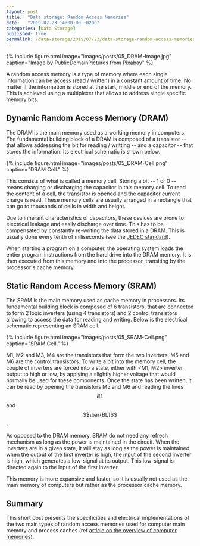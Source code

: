 ```yaml
---
layout: post
title:  "Data storage: Random Access Memories"
date:   "2019-07-23 14:00:00 +0200"
categories: [Data Storage]
published: true
permalink: /data-storage/2019/07/23/data-storage-random-access-memories/
---
```


<script src="https://cdn.mathjax.org/mathjax/latest/MathJax.js?config=TeX-AMS-MML_HTMLorMML" type="text/javascript"></script>

{% include figure.html image="images/posts/05_DRAM-Image.jpg" caption="Image by PublicDomainPictures from Pixabay" %}

A random access memory is a type of memory where each single information can be access (read / written) in a constant amount of time. No matter if the information is stored at the start, middle or end of the memory. This is achieved using a multiplexer that allows to address single specific memory bits.


## Dynamic Random Access Memory (DRAM)

The DRAM is the main memory used as a working memory in computers. The fundamental building block of a DRAM is composed of a transistor -- that allows addressing the bit for reading / writting -- and a capacitor -- that stores the information. Its electrical schematic is shown below.

{% include figure.html image="images/posts/05_DRAM-Cell.png" caption="DRAM Cell." %}

This consists of what is called a memory cell. Storing a bit -- 1 or 0 -- means charging or discharging the capacitor in this memory cell. To read the content of a cell, the transistor is opened and the capacitor current charge is read. These memory cells are usually arranged in a rectangle that can go to thousands of cells in width and height.

Due to inherant characteristics of capacitors, these devices are prone to electrical leakage and easily discharge over time. This has to be compensated by constantly re-writing the data stored in a DRAM. This is usually done every tenth of miliseconds (see the [JEDEC standard](https://www.jedec.org)). 

When starting a program on a computer, the operating system loads the entier program instructions from the hard drive into the DRAM memory. It is then executed from this memory and into the processor, transiting by the processor's cache memory. 

## Static Random Access Memory (SRAM)

The SRAM is the main memory used as cache memory in processors. Its fundamental building block is composed of 6 transistors, that are connected to form 2 logic inverters (using 4 transistors) and 2 control transistors allowing to access the data for reading and writing. Below is the electrical schematic representing an SRAM cell.

{% include figure.html image="images/posts/05_SRAM-Cell.png" caption="SRAM Cell." %}

M1, M2 and M3, M4 are the transistors that form the two inverters. M5 and M6 are the control transistors. To write a bit into the memory cell, the couple of inverters are forced into a state, either with <M1, M2> inverter output to high or low, by applying a slightly higher voltage that would normally be used for these components. Once the state has been written, it can be read by opening the transistors M5 and M6 and reading the lines $$BL$$ and $$\bar{BL}$$. 

As opposed to the DRAM memory, SRAM do not need any refresh mechanism as long as the power is maintained in the circuit. When the inverters are in a given state, it will stay as long as the power is maintained: when the output of the first inverter is high, the input of the second inverter is high, which generates a low-signal at its output. This low-signal is directed again to the input of the first inverter. 

This memory is more expansive and faster, so it is usually not used as the main memory of computers but rather as the processor cache memory. 

## Summary

This short post presents the specificities and electrical implementations of the two main types of random access memories used for computer main memory and process caches (ref [article on the overview of computer memories]({{site.url}}/data-storage/2019/03/31/Data-storage/)).

